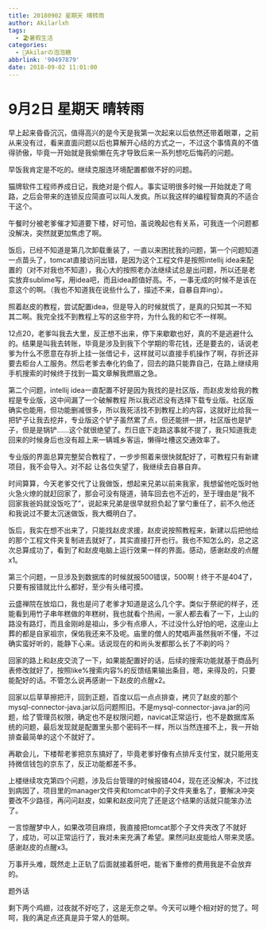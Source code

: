 ```yaml
---
title: 20180902 星期天 晴转雨
author: Akilarlxh
tags:
  - 🏖️暑假生活
categories:
  - 🍬Akilarの泡泡糖
abbrlink: '90497879'
date: 2018-09-02 11:01:00
---
```

# 9月2日 星期天 晴转雨

早上起来昏昏沉沉，值得高兴的是今天是我第一次起来以后依然还带着眼罩，之前从来没有过，看来直面问题以后也算解开心结的方式之一，不过这个事情真的不值得骄傲，毕竟一开始就是我偷懒在先才导致后来一系列想吃后悔药的问题。

早饭我肯定是不吃的。继续克服连环境配置都做不好的问题。

猫牌软件工程师养成日记，我绝对是个假人。事实证明很多时候一开始就走了弯路，之后会带来的连锁反应简直可以叫人发疯。所以我这样的编程智商真的不适合干这个。

午餐时分被老爹催才知道要下楼，好可怕，虽说晚起也有关系，可我连一个问题都没解决，突然就更加焦虑了啊。

饭后，已经不知道是第几次卸载重装了，一直以来困扰我的问题，第一个问题知道一点苗头了，tomcat直接访问出错，是因为这个工程文件是按照intellij idea来配置的（对不对我也不知道），我心大的按照老办法继续试总是出问题，所以还是老实放弃sublime写，用idea吧，而且idea颜值好高。不，一事无成的时候不是该在意这个的啊。（我也不知道我在说些什么了，描述不来，自暴自弃ing）。

照着赵皮的教程，尝试配置idea，但是导入的时候就慌了，是真的只知其一不知其二啊。我完全找不到教程上写的这些字符，为什么我的和它不一样啊。

12点20，老爹叫我去大里，反正想不出来，停下来歇歇也好，真的不是逃避什么的。结果是叫我去转账，毕竟是涉及到我下个学期的零花钱，还是要去的，话说老爹为什么不愿意在存折上挂一张借记卡，这样就可以直接手机操作了啊，存折还非要去柜台人工服务。然后老爹去奉化钓鱼了，回去的路只能靠自己，在路上继续用手机搜索的时候终于找到一篇文章解我燃眉之急。

第二个问题，intellij idea一直配置不好是因为我找的是社区版，而赵皮发给我的教程是专业版，这中间漏了一个破解教程 所以我迟迟没有选择下载专业版。社区版确实也能用，但功能删减很多，所以我死活找不到教程上的内容，这就好比给我一把铲子让我去挖井，专业版这个铲子虽然累了点，但还能拼一拼，社区版也是铲子，但是是锅铲……这个就很绝望了。烈日底下走路这事就不提了，我只知道我走回来的时候身后也没有超上来一辆城乡客运，懒得吐槽这交通效率了。

专业版的界面总算完整契合教程了，一步步照着来很快就配好了，可教程只有新建项目，我不会导入。对不起 让各位失望了，我继续去自暴自弃。

时间算算，今天老爹交代了让我做饭，想起来兄弟以前来我家，我想留他吃饭时他火急火燎的就赶回家了，那会可没有隧道，骑车回去也不近的，至于理由是“我不回家我爸妈就没饭吃了”，说起来兄弟是很早就担负起了掌勺重任了，前不久他还和我说过不要太沉迷做饭，我大概明白了。

饭后，我实在想不出来了，只能找赵皮求援，赵皮说按照教程来，新建以后把他给的那个工程文件夹复制进去就好了，其实直接打开也行。我也不知怎么的，总之这次总算成功了，看到了和赵皮电脑上运行效果一样的界面。感动，感谢赵皮的点醒x1。

第三个问题，一旦涉及到数据库的时候就报500错误，500啊！终于不是404了，只要有报错就比什么都好，至少有头绪可摸。

云盛禅院在放焰口，我也是问了老爹才知道是这么几个字。类似于祭祀的样子，还能看到用竹子串年糕做的年糕树，我也就看个热闹，一家人都去看了一下，上山的路没有路灯，而且金刚岭是祖山，多少有点瘆人，不过没什么好怕的吧，这座山上葬的都是自家祖宗，保佑我还来不及呢。庙里的僧人的梵唱声虽然我听不懂，不过确实蛮好听的，能静下心来。话说现在的和尚头发都那么长了不剃的吗？

回家的路上和赵皮交流了一下，如果能配置好的话，后续的搜索功能就基于商品列表修改就好了，按照like%搜索内容%的反馈结果输出条目，嗯，来得及的，只要能配好的话。不管怎么说再感谢一下赵皮的点醒x2。

回家以后草草擦把汗，回到正题，百度以后一点点排查，拷贝了赵皮的那个mysql-connector-java.jar以后问题照旧。不是mysql-connector-java.jar的问题，给了管理员权限，确定也不是权限问题，navicat正常运行，也不是数据库系统的问题，最后发现就是配置里头那个密码不一样，所以当然连接不上，我一开始排查最简单的这个不就好了。

再歇会儿，下楼帮老爹把京东搞好了，毕竟老爹好像有点排斥支付宝，就只能用支持微信钱包的京东了，反正功能都差不多。

上楼继续攻克第四个问题，涉及后台管理的时候报错404，现在还没解决，不过找到病因了，项目里的manager文件夹和tomcat中的子文件夹重名了，要解决冲突要改不少路径，再问问赵皮，如果和赵皮问完了还是这个结果的话就只能笨办法了。

一言惊醒梦中人，如果改项目麻烦，我直接把tomcat那个子文件夹改了不就好了，成功，可以正常运行了，我对未来充满了希望。果然问赵皮能给人带来灵感。感谢赵皮的点醒x3。

万事开头难，既然走上正轨了后面就接着肝吧，能省下重修的费用我是不会放弃的。

题外话

剩下两个鸡翅，过夜就不好吃了，这是无奈之举。今天可以睡个相对好的觉了。呵呵，我的满足点还真是异于常人的低啊。
